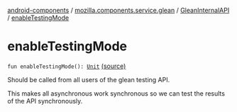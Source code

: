 [android-components](../../index.md) / [mozilla.components.service.glean](../index.md) / [GleanInternalAPI](index.md) / [enableTestingMode](./enable-testing-mode.md)

# enableTestingMode

`fun enableTestingMode(): `[`Unit`](https://kotlinlang.org/api/latest/jvm/stdlib/kotlin/-unit/index.html) [(source)](https://github.com/mozilla-mobile/android-components/blob/master/components/service/glean/src/main/java/mozilla/components/service/glean/Glean.kt#L449)

Should be called from all users of the glean testing API.

This makes all asynchronous work synchronous so we can test the results of the
API synchronously.

